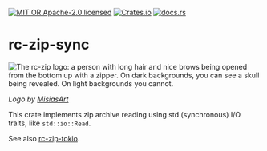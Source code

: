 [![MIT OR Apache-2.0 licensed](https://img.shields.io/badge/license-MIT+Apache_2.0-blue.svg)](./LICENSE)
[![Crates.io](https://img.shields.io/crates/v/rc-zip-sync)](https://crates.io/crates/rc-zip-sync)
[![docs.rs](https://docs.rs/rc-zip-sync/badge.svg)](https://docs.rs/rc-zip-sync)

# rc-zip-sync

![The rc-zip logo: a person with long hair and nice brows being opened from the bottom up with a zipper. On dark backgrounds, you can see a skull being revealed. On light backgrounds you cannot.](https://github.com/user-attachments/assets/5fecd286-9518-4a72-b544-56675d7f31f6)

_Logo by [MisiasArt](https://www.deviantart.com/misiasart)_

This crate implements zip archive reading using std (synchronous) I/O traits,
like `std::io::Read`.

See also [rc-zip-tokio](https://crates.io/crates/rc-zip-tokio).
